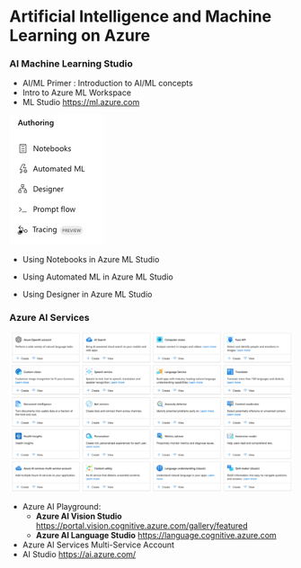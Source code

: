 # Artificial Intelligence and Machine Learning on Azure





### AI Machine Learning Studio 

* AI/ML Primer : Introduction to AI/ML concepts
* Intro to Azure ML Workspace
* ML Studio https://ml.azure.com



![image-20240523104349897](images/image-20240523104349897.png)

* Using Notebooks in Azure ML Studio
* Using Automated ML in Azure ML Studio

* Using Designer in Azure ML Studio



### Azure AI Services

![image-20240523104621905](images/image-20240523104621905.png)

* Azure AI Playground:
  * **Azure AI Vision Studio** https://portal.vision.cognitive.azure.com/gallery/featured
  * **Azure AI Language Studio** https://language.cognitive.azure.com
* Azure AI Services Multi-Service Account
* AI Studio https://ai.azure.com/